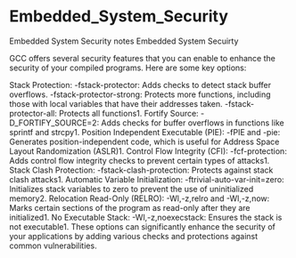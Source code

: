 # Embedded_System_Security
Embedded System Security notes
Embedded System Secuirty

GCC offers several security features that you can enable to enhance the security of your compiled programs. Here are some key options:

Stack Protection:
  -fstack-protector: Adds checks to detect stack buffer overflows.
  -fstack-protector-strong: Protects more functions, including those with local variables that have their addresses taken.
  -fstack-protector-all: Protects all functions1.
Fortify Source:
  -D_FORTIFY_SOURCE=2: Adds checks for buffer overflows in functions like sprintf and strcpy1.
Position Independent Executable (PIE):
  -fPIE and -pie: Generates position-independent code, which is useful for Address Space Layout Randomization (ASLR)1.
Control Flow Integrity (CFI):
  -fcf-protection: Adds control flow integrity checks to prevent certain types of attacks1.
Stack Clash Protection:
  -fstack-clash-protection: Protects against stack clash attacks1.
Automatic Variable Initialization:
  -ftrivial-auto-var-init=zero: Initializes stack variables to zero to prevent the use of uninitialized memory2.
Relocation Read-Only (RELRO):
  -Wl,-z,relro and -Wl,-z,now: Marks certain sections of the program as read-only after they are initialized1.
No Executable Stack:
  -Wl,-z,noexecstack: Ensures the stack is not executable1.
These options can significantly enhance the security of your applications by adding various checks and protections against common vulnerabilities.
